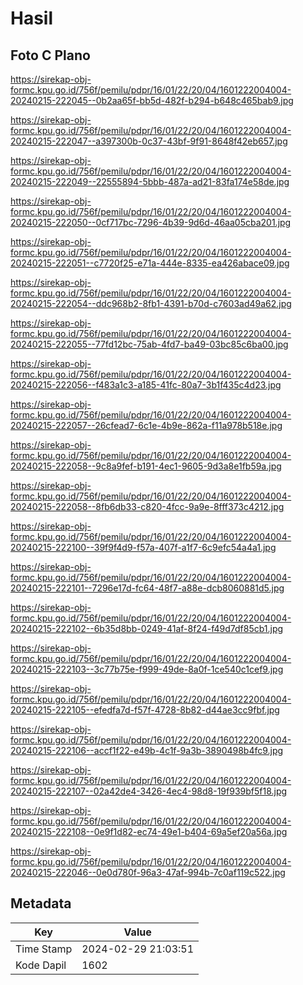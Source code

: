 # Hasil

## Foto C Plano

https://sirekap-obj-formc.kpu.go.id/756f/pemilu/pdpr/16/01/22/20/04/1601222004004-20240215-222045--0b2aa65f-bb5d-482f-b294-b648c465bab9.jpg

https://sirekap-obj-formc.kpu.go.id/756f/pemilu/pdpr/16/01/22/20/04/1601222004004-20240215-222047--a397300b-0c37-43bf-9f91-8648f42eb657.jpg

https://sirekap-obj-formc.kpu.go.id/756f/pemilu/pdpr/16/01/22/20/04/1601222004004-20240215-222049--22555894-5bbb-487a-ad21-83fa174e58de.jpg

https://sirekap-obj-formc.kpu.go.id/756f/pemilu/pdpr/16/01/22/20/04/1601222004004-20240215-222050--0cf717bc-7296-4b39-9d6d-46aa05cba201.jpg

https://sirekap-obj-formc.kpu.go.id/756f/pemilu/pdpr/16/01/22/20/04/1601222004004-20240215-222051--c7720f25-e71a-444e-8335-ea426abace09.jpg

https://sirekap-obj-formc.kpu.go.id/756f/pemilu/pdpr/16/01/22/20/04/1601222004004-20240215-222054--ddc968b2-8fb1-4391-b70d-c7603ad49a62.jpg

https://sirekap-obj-formc.kpu.go.id/756f/pemilu/pdpr/16/01/22/20/04/1601222004004-20240215-222055--77fd12bc-75ab-4fd7-ba49-03bc85c6ba00.jpg

https://sirekap-obj-formc.kpu.go.id/756f/pemilu/pdpr/16/01/22/20/04/1601222004004-20240215-222056--f483a1c3-a185-41fc-80a7-3b1f435c4d23.jpg

https://sirekap-obj-formc.kpu.go.id/756f/pemilu/pdpr/16/01/22/20/04/1601222004004-20240215-222057--26cfead7-6c1e-4b9e-862a-f11a978b518e.jpg

https://sirekap-obj-formc.kpu.go.id/756f/pemilu/pdpr/16/01/22/20/04/1601222004004-20240215-222058--9c8a9fef-b191-4ec1-9605-9d3a8e1fb59a.jpg

https://sirekap-obj-formc.kpu.go.id/756f/pemilu/pdpr/16/01/22/20/04/1601222004004-20240215-222058--8fb6db33-c820-4fcc-9a9e-8fff373c4212.jpg

https://sirekap-obj-formc.kpu.go.id/756f/pemilu/pdpr/16/01/22/20/04/1601222004004-20240215-222100--39f9f4d9-f57a-407f-a1f7-6c9efc54a4a1.jpg

https://sirekap-obj-formc.kpu.go.id/756f/pemilu/pdpr/16/01/22/20/04/1601222004004-20240215-222101--7296e17d-fc64-48f7-a88e-dcb8060881d5.jpg

https://sirekap-obj-formc.kpu.go.id/756f/pemilu/pdpr/16/01/22/20/04/1601222004004-20240215-222102--6b35d8bb-0249-41af-8f24-f49d7df85cb1.jpg

https://sirekap-obj-formc.kpu.go.id/756f/pemilu/pdpr/16/01/22/20/04/1601222004004-20240215-222103--3c77b75e-f999-49de-8a0f-1ce540c1cef9.jpg

https://sirekap-obj-formc.kpu.go.id/756f/pemilu/pdpr/16/01/22/20/04/1601222004004-20240215-222105--efedfa7d-f57f-4728-8b82-d44ae3cc9fbf.jpg

https://sirekap-obj-formc.kpu.go.id/756f/pemilu/pdpr/16/01/22/20/04/1601222004004-20240215-222106--accf1f22-e49b-4c1f-9a3b-3890498b4fc9.jpg

https://sirekap-obj-formc.kpu.go.id/756f/pemilu/pdpr/16/01/22/20/04/1601222004004-20240215-222107--02a42de4-3426-4ec4-98d8-19f939bf5f18.jpg

https://sirekap-obj-formc.kpu.go.id/756f/pemilu/pdpr/16/01/22/20/04/1601222004004-20240215-222108--0e9f1d82-ec74-49e1-b404-69a5ef20a56a.jpg

https://sirekap-obj-formc.kpu.go.id/756f/pemilu/pdpr/16/01/22/20/04/1601222004004-20240215-222046--0e0d780f-96a3-47af-994b-7c0af119c522.jpg


## Metadata

| Key        | Value               |
| ---------- | ------------------- |
| Time Stamp | 2024-02-29 21:03:51 |
| Kode Dapil | 1602                |



